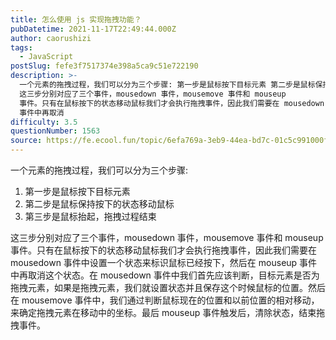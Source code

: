 ```yaml
---
title: 怎么使用 js 实现拖拽功能？
pubDatetime: 2021-11-17T22:49:44.000Z
author: caorushizi
tags:
  - JavaScript
postSlug: fefe3f7517374e398a5ca9c51e722190
description: >-
  一个元素的拖拽过程，我们可以分为三个步骤: 第一步是鼠标按下目标元素 第二步是鼠标保持按下的状态移动鼠标 第三步是鼠标抬起，拖拽过程结束
  这三步分别对应了三个事件，mousedown 事件，mousemove 事件和 mouseup
  事件。只有在鼠标按下的状态移动鼠标我们才会执行拖拽事件，因此我们需要在 mousedown 事件中设置一个状态来标识鼠标已经按下，然后在 mouseup
  事件中再取消
difficulty: 3.5
questionNumber: 1563
source: https://fe.ecool.fun/topic/6efa769a-3eb9-44ea-bd7c-01c5c991000f
---
```


一个元素的拖拽过程，我们可以分为三个步骤:

1. 第一步是鼠标按下目标元素
2. 第二步是鼠标保持按下的状态移动鼠标
3. 第三步是鼠标抬起，拖拽过程结束

这三步分别对应了三个事件，mousedown 事件，mousemove 事件和 mouseup 事件。只有在鼠标按下的状态移动鼠标我们才会执行拖拽事件，因此我们需要在 mousedown 事件中设置一个状态来标识鼠标已经按下，然后在 mouseup 事件中再取消这个状态。在 mousedown 事件中我们首先应该判断，目标元素是否为拖拽元素，如果是拖拽元素，我们就设置状态并且保存这个时候鼠标的位置。然后在 mousemove 事件中，我们通过判断鼠标现在的位置和以前位置的相对移动，来确定拖拽元素在移动中的坐标。最后 mouseup 事件触发后，清除状态，结束拖拽事件。
